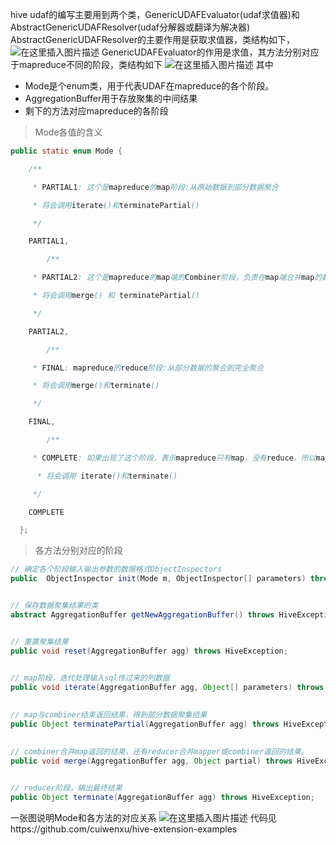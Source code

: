 hive udaf的编写主要用到两个类，GenericUDAFEvaluator(udaf求值器)和AbstractGenericUDAFResolver(udaf分解器或翻译为解决器)
AbstractGenericUDAFResolver的主要作用是获取求值器，类结构如下，
![在这里插入图片描述](https://img-blog.csdnimg.cn/20200304201621916.png)
GenericUDAFEvaluator的作用是求值，其方法分别对应于mapreduce不同的阶段，类结构如下
![在这里插入图片描述](https://img-blog.csdnimg.cn/20200304202208129.png?x-oss-process=image/watermark,type_ZmFuZ3poZW5naGVpdGk,shadow_10,text_aHR0cHM6Ly9ibG9nLmNzZG4ubmV0L3UwMTE2MjQxNTc=,size_16,color_FFFFFF,t_70)
其中
- Mode是个enum类，用于代表UDAF在mapreduce的各个阶段。
- AggregationBuffer用于存放聚集的中间结果
- 剩下的方法对应mapreduce的各阶段
>Mode各值的含义
```java
public static enum Mode {  

    /** 

     * PARTIAL1: 这个是mapreduce的map阶段:从原始数据到部分数据聚合 

     * 将会调用iterate()和terminatePartial() 

     */  

    PARTIAL1,  

        /** 

     * PARTIAL2: 这个是mapreduce的map端的Combiner阶段，负责在map端合并map的数据::从部分数据聚合到部分数据聚合: 

     * 将会调用merge() 和 terminatePartial()  

     */  

    PARTIAL2,  

        /** 

     * FINAL: mapreduce的reduce阶段:从部分数据的聚合到完全聚合  

     * 将会调用merge()和terminate() 

     */  

    FINAL,  

        /** 

     * COMPLETE: 如果出现了这个阶段，表示mapreduce只有map，没有reduce，所以map端就直接出结果了:从原始数据直接到完全聚合 

      * 将会调用 iterate()和terminate() 

     */  

    COMPLETE  

  };  
```
>各方法分别对应的阶段
```java
// 确定各个阶段输入输出参数的数据格式ObjectInspectors  
public  ObjectInspector init(Mode m, ObjectInspector[] parameters) throws HiveException;  


// 保存数据聚集结果的类  
abstract AggregationBuffer getNewAggregationBuffer() throws HiveException;  


// 重置聚集结果  
public void reset(AggregationBuffer agg) throws HiveException;  

  
// map阶段，迭代处理输入sql传过来的列数据  
public void iterate(AggregationBuffer agg, Object[] parameters) throws HiveException;  

 
// map与combiner结束返回结果，得到部分数据聚集结果  
public Object terminatePartial(AggregationBuffer agg) throws HiveException;  

  
// combiner合并map返回的结果，还有reducer合并mapper或combiner返回的结果。  
public void merge(AggregationBuffer agg, Object partial) throws HiveException;  

  
// reducer阶段，输出最终结果  
public Object terminate(AggregationBuffer agg) throws HiveException;  
```
一张图说明Mode和各方法的对应关系
![在这里插入图片描述](https://img-blog.csdnimg.cn/20200305113926949.png?x-oss-process=image/watermark,type_ZmFuZ3poZW5naGVpdGk,shadow_10,text_aHR0cHM6Ly9ibG9nLmNzZG4ubmV0L3UwMTE2MjQxNTc=,size_16,color_FFFFFF,t_70)
代码见https://github.com/cuiwenxu/hive-extension-examples
